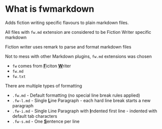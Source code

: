 # What is fwmarkdown

Adds fiction writing specific flavours to plain markdown files.

All files with `fw.md` extension are considered to be Fiction Writer specific markdown

Fiction writer uses remark to parse and format markdown files

Not to mess with other Markdown plugins, `fw.md` extensions was chosen

- `fw` comes from <u>**F**</u>iciton <u>**W**</u>riter
- `fw.md`
- `fw.txt`

There are multiple types of formatting
- `.fw.md` - Default formatting (no special line break rules applied)
- `.fw-l.md` - Single <u>**L**</u>ine Paragraph - each hard line break starts a new paragraph
- `.fw-i.md` - Single Line Paragraph with <u>**I**</u>ndented first line - indented with default tab characters
- `.fw-s.md` - One <u>**S**</u>entence per line 

 